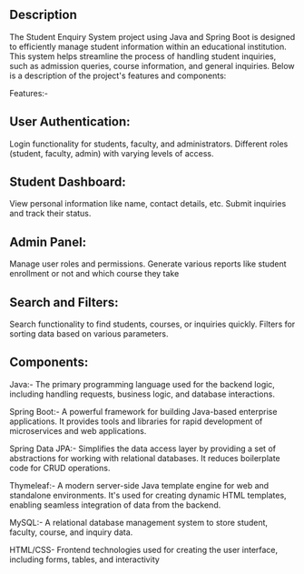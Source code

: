 Description
-----------
The Student Enquiry System project using Java and Spring Boot is designed to efficiently manage student information within an educational institution. 
This system helps streamline the process of handling student inquiries, such as admission queries, course information, and general inquiries. Below is a description of the project's features and components:

Features:-

User Authentication:
--------------------
Login functionality for students, faculty, and administrators.
Different roles (student, faculty, admin) with varying levels of access.

Student Dashboard:
------------------
View personal information like name,  contact details, etc.
Submit inquiries and track their status.


Admin Panel:
-------------
Manage user roles and permissions.
Generate various reports like student enrollment or not  and which course they take

Search and Filters:
-------------------
Search functionality to find students, courses, or inquiries quickly.
Filters for sorting data based on various parameters.

Components:
-----------
Java:- The primary programming language used for the backend logic, including handling requests, business logic, and database interactions.

Spring Boot:- A powerful framework for building Java-based enterprise applications. It provides tools and libraries for rapid development of microservices and web applications.

Spring Data JPA:- Simplifies the data access layer by providing a set of abstractions for working with relational databases. It reduces boilerplate code for CRUD operations.

Thymeleaf:- A modern server-side Java template engine for web and standalone environments. It's used for creating dynamic HTML templates, enabling seamless integration of data from the backend.

MySQL:- A relational database management system to store student, faculty, course, and inquiry data.

HTML/CSS- Frontend technologies used for creating the user interface, including forms, tables, and interactivity
